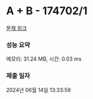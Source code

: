 # A + B - 174702/1 

[문제 링크](https://level.goorm.io/exam/174702/a-b/quiz/1) 

### 성능 요약

메모리: 31.24 MB, 시간: 0.03 ms

### 제출 일자

2024년 06월 14일 13:33:59

